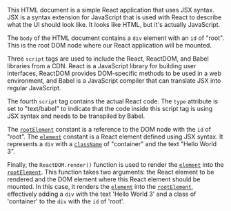 This HTML document is a simple React application that uses JSX syntax. JSX is a syntax extension for JavaScript that is used with React to describe what the UI should look like. It looks like HTML, but it's actually JavaScript.

The `body` of the HTML document contains a `div` element with an `id` of "root". This is the root DOM node where our React application will be mounted.

Three `script` tags are used to include the React, ReactDOM, and Babel libraries from a CDN. React is a JavaScript library for building user interfaces, ReactDOM provides DOM-specific methods to be used in a web environment, and Babel is a JavaScript compiler that can translate JSX into regular JavaScript.

The fourth `script` tag contains the actual React code. The `type` attribute is set to "text/babel" to indicate that the code inside this script tag is using JSX syntax and needs to be transpiled by Babel.

The [`rootElement`](command:_github.copilot.openSymbolFromReferences?%5B%7B%22%24mid%22%3A1%2C%22path%22%3A%22%2FUsers%2Fcazaresmr%2FDesktop%2FtrueCoders%2Frepos%2Freact%2Fbeginners-guide-to-react%2F03-jsx.html%22%2C%22scheme%22%3A%22file%22%7D%2C%7B%22line%22%3A13%2C%22character%22%3A12%7D%5D "03-jsx.html") constant is a reference to the DOM node with the `id` of "root". The [`element`](command:_github.copilot.openSymbolFromReferences?%5B%7B%22%24mid%22%3A1%2C%22path%22%3A%22%2FUsers%2Fcazaresmr%2FDesktop%2FtrueCoders%2Frepos%2Freact%2Fbeginners-guide-to-react%2F03-jsx.html%22%2C%22scheme%22%3A%22file%22%7D%2C%7B%22line%22%3A14%2C%22character%22%3A12%7D%5D "03-jsx.html") constant is a React element defined using JSX syntax. It represents a `div` with a [`className`](command:_github.copilot.openSymbolFromReferences?%5B%7B%22%24mid%22%3A1%2C%22path%22%3A%22%2FUsers%2Fcazaresmr%2FDesktop%2FtrueCoders%2Frepos%2Freact%2Fbeginners-guide-to-react%2F03-jsx.html%22%2C%22scheme%22%3A%22file%22%7D%2C%7B%22line%22%3A14%2C%22character%22%3A27%7D%5D "03-jsx.html") of "container" and the text "Hello World 3".

Finally, the `ReactDOM.render()` function is used to render the [`element`](command:_github.copilot.openSymbolFromReferences?%5B%7B%22%24mid%22%3A1%2C%22path%22%3A%22%2FUsers%2Fcazaresmr%2FDesktop%2FtrueCoders%2Frepos%2Freact%2Fbeginners-guide-to-react%2F03-jsx.html%22%2C%22scheme%22%3A%22file%22%7D%2C%7B%22line%22%3A14%2C%22character%22%3A12%7D%5D "03-jsx.html") into the [`rootElement`](command:_github.copilot.openSymbolFromReferences?%5B%7B%22%24mid%22%3A1%2C%22path%22%3A%22%2FUsers%2Fcazaresmr%2FDesktop%2FtrueCoders%2Frepos%2Freact%2Fbeginners-guide-to-react%2F03-jsx.html%22%2C%22scheme%22%3A%22file%22%7D%2C%7B%22line%22%3A13%2C%22character%22%3A12%7D%5D "03-jsx.html"). This function takes two arguments: the React element to be rendered and the DOM element where this React element should be mounted. In this case, it renders the [`element`](command:_github.copilot.openSymbolFromReferences?%5B%7B%22%24mid%22%3A1%2C%22path%22%3A%22%2FUsers%2Fcazaresmr%2FDesktop%2FtrueCoders%2Frepos%2Freact%2Fbeginners-guide-to-react%2F03-jsx.html%22%2C%22scheme%22%3A%22file%22%7D%2C%7B%22line%22%3A14%2C%22character%22%3A12%7D%5D "03-jsx.html") into the [`rootElement`](command:_github.copilot.openSymbolFromReferences?%5B%7B%22%24mid%22%3A1%2C%22path%22%3A%22%2FUsers%2Fcazaresmr%2FDesktop%2FtrueCoders%2Frepos%2Freact%2Fbeginners-guide-to-react%2F03-jsx.html%22%2C%22scheme%22%3A%22file%22%7D%2C%7B%22line%22%3A13%2C%22character%22%3A12%7D%5D "03-jsx.html"), effectively adding a `div` with the text 'Hello World 3' and a class of 'container' to the `div` with the `id` of 'root'.
